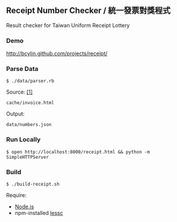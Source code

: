 ## Receipt Number Checker / 統一發票對獎程式

Result checker for Taiwan Uniform Receipt Lottery

### Demo
http://bcylin.github.com/projects/receipt/

### Parse Data

    $ ./data/parser.rb

Source: [[1]](http://invoice.etax.nat.gov.tw/invoice.html)

    cache/invoice.html

Output:

    data/numbers.json

### Run Locally

    $ open http://localhost:8000/receipt.html && python -m SimpleHTTPServer

### Build

    $ ./build-receipt.sh

Require:

  - [Node.js](http://nodejs.org/)
  - npm-installed [lessc](http://search.npmjs.org/#/less)